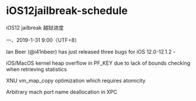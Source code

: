 # iOS12jailbreak-schedule
iOS12 jailbreak 越狱进度

一、2019-1-31 9:00（UTF+8） 

Ian Beer (@i41nbeer) has just released three bugs for iOS 12.0-12.1.2 - 

iOS/MacOS kernel heap overflow in PF_KEY due to lack of bounds checking when retrieving statistics

XNU vm_map_copy optimization which requires atomicity

Arbitrary mach port name deallocation in XPC
